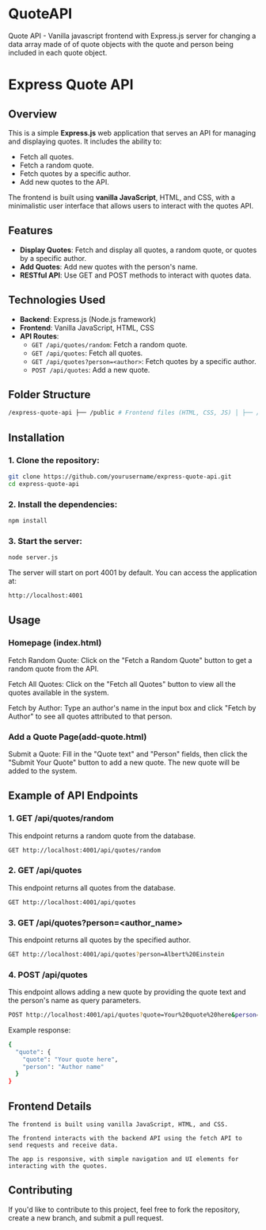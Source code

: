 # QuoteAPI
Quote API - Vanilla javascript frontend with Express.js server for changing a data array made of of quote objects with the quote and person being included in each quote object.

# Express Quote API

## Overview

This is a simple **Express.js** web application that serves an API for managing and displaying quotes. It includes the ability to:

- Fetch all quotes.
- Fetch a random quote.
- Fetch quotes by a specific author.
- Add new quotes to the API.

The frontend is built using **vanilla JavaScript**, HTML, and CSS, with a minimalistic user interface that allows users to interact with the quotes API.

## Features

- **Display Quotes**: Fetch and display all quotes, a random quote, or quotes by a specific author.
- **Add Quotes**: Add new quotes with the person's name.
- **RESTful API**: Use GET and POST methods to interact with quotes data.

## Technologies Used

- **Backend**: Express.js (Node.js framework)
- **Frontend**: Vanilla JavaScript, HTML, CSS
- **API Routes**:
  - `GET /api/quotes/random`: Fetch a random quote.
  - `GET /api/quotes`: Fetch all quotes.
  - `GET /api/quotes?person=<author>`: Fetch quotes by a specific author.
  - `POST /api/quotes`: Add a new quote.

## Folder Structure

```bash 
/express-quote-api ├── /public # Frontend files (HTML, CSS, JS) │ ├── /styles.css # Styles for the frontend │ ├── /add-quote.html # Page for adding new quotes │ ├── /index.html # Home page for displaying quotes │ ├── /script.js # JavaScript to interact with the API │ ├── /add-quote.js # JavaScript to add new quotes │ └── /favicon.ico # Favicon ├── /data # Contains the pre-populated quotes data │ └── quotes.js # Array of quotes ├── /utils # Utility functions │ └── utils.js # Contains the getRandomElement function ├── server.js # Entry point for the Express server └── README.md # Project documentation
```



## Installation

### 1. Clone the repository:

```bash
git clone https://github.com/yourusername/express-quote-api.git
cd express-quote-api
```

### 2. Install the dependencies:
```bash 
npm install
```

### 3. Start the server:

```bash
node server.js
```

The server will start on port 4001 by default. You can access the application at:
```bash
http://localhost:4001
```

## Usage

### Homepage (index.html)

Fetch Random Quote: Click on the "Fetch a Random Quote" button to get a random quote from the API.

Fetch All Quotes: Click on the "Fetch all Quotes" button to view all the quotes available in the system.

Fetch by Author: Type an author's name in the input box and click "Fetch by Author" to see all quotes attributed to that person.

### Add a Quote Page(add-quote.html)

Submit a Quote: Fill in the "Quote text" and "Person" fields, then click the "Submit Your Quote" button to add a new quote. The new quote will be added to the system.


## Example of API Endpoints

### 1. GET /api/quotes/random

This endpoint returns a random quote from the database.
```bash 
GET http://localhost:4001/api/quotes/random
```

### 2. GET /api/quotes

This endpoint returns all quotes from the database.
```bash 
GET http://localhost:4001/api/quotes
```

### 3. GET /api/quotes?person=<author_name>
This endpoint returns all quotes by the specified author.
```bash 
GET http://localhost:4001/api/quotes?person=Albert%20Einstein
```

### 4. POST /api/quotes
This endpoint allows adding a new quote by providing the quote text and the person's name as query parameters.

```bash
POST http://localhost:4001/api/quotes?quote=Your%20quote%20here&person=Author%20name
```
Example response:

```bash
{
  "quote": {
    "quote": "Your quote here",
    "person": "Author name"
  }
}
```
## Frontend Details

    The frontend is built using vanilla JavaScript, HTML, and CSS.

    The frontend interacts with the backend API using the fetch API to send requests and receive data.

    The app is responsive, with simple navigation and UI elements for interacting with the quotes.

## Contributing

If you'd like to contribute to this project, feel free to fork the repository, create a new branch, and submit a pull request.
